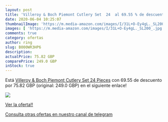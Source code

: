```yaml
---
layout: post
title: 'Villeroy & Boch Piemont Cutlery Set  24  al 69.55 % de descuento'
date: 2020-06-04 10:25:07
thumbnailImage: 'https://m.media-amazon.com/images/I/31L+O-Ey4gL._SL200_.jpg'
images: [ 'https://m.media-amazon.com/images/I/31L+O-Ey4gL._SL200_.jpg' ]
comments: true
category: ofertas
author: ring
slug: B000WR3HP6
description:
actualPrice: 75.82 GBP
comparePrice: 249.0 GBP
inStock: true
---
```


Está [Villeroy & Boch Piemont Cutlery Set  24 Pieces](https://www.amazon.com/dp/B000WR3HP6/?tag=redken08-20) con 69.55 de descuento por 75.82 GBP (original: 249.0 GBP) en el siguiente enlace!

[![](https://m.media-amazon.com/images/I/31L+O-Ey4gL._SL200_.jpg)](https://www.amazon.com/dp/B000WR3HP6/?tag=redken08-20)

[Ver la oferta!!](https://www.amazon.com/dp/B000WR3HP6/?tag=redken08-20)

[Consulta otras ofertas en nuestro canal de telegram](https://t.me/s/ofertas25)
